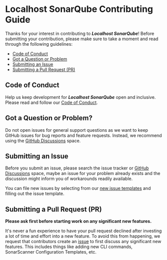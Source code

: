 # Localhost SonarQube Contributing Guide

Thanks for your interest in contributing to ***Localhost SonarQube***! Before submitting your contribution, please 
make sure to take a moment and read through the following guidelines:

- [Code of Conduct](#coc)
- [Got a Question or Problem](#question)
- [Submitting an Issue](#issue)
- [Submitting a Pull Request (PR)](#pr)

## <a name="coc"></a> Code of Conduct

Help us keep development for ***Localhost SonarQube*** open and inclusive. Please read and follow our 
[Code of Conduct](CODE_OF_CONDUCT.md).

## <a name="question"></a> Got a Question or Problem?

Do not open issues for general support questions as we want to keep GitHub issues for bug reports and feature requests. 
Instead, we recommend using the [GitHub Discussions](https://github.com/luisaveiro/localhost-sonarqube/discussions) space.

## <a name="issue"></a> Submitting an Issue

Before you submit an issue, please search the issue tracker or 
[GitHub Discussions](https://github.com/luisaveiro/localhost-sonarqube/discussions) space, maybe an issue for your 
problem already exists and the discussion might inform you of workarounds readily available.

You can file new issues by selecting from our 
[new issue templates](https://github.com/luisaveiro/localhost-sonarqube/issues/new/choose) and filling out the issue 
template.

## <a name="pr"></a> Submitting a Pull Request (PR)

**Please ask first before starting work on any significant new features.**

It's never a fun experience to have your pull request declined after investing a lot of time and effort into a new 
feature. To avoid this from happening, we request that contributors create an 
[issue](https://github.com/luisaveiro/localhost-sonarqube/issues/new/choose) to first discuss any significant new 
features. This includes things like adding new CLI commands, SonarScanner Configuration Templates, etc.
